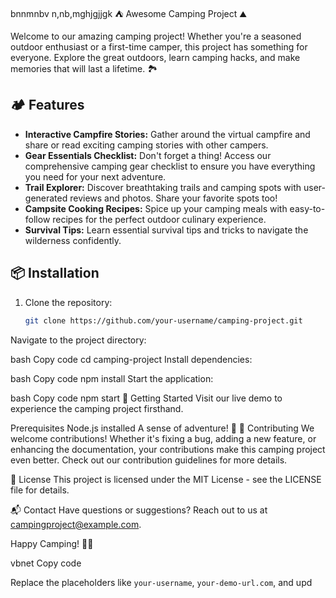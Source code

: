 bnnmnbv n,nb,mghjgjjgk ⛺️ Awesome Camping Project ⛰️

Welcome to our amazing camping project! Whether you're a seasoned outdoor enthusiast or a first-time camper, this project has something for everyone. Explore the great outdoors, learn camping hacks, and make memories that will last a lifetime. 🏞️

## 🏕️ Features

- **Interactive Campfire Stories:** Gather around the virtual campfire and share or read exciting camping stories with other campers.
- **Gear Essentials Checklist:** Don't forget a thing! Access our comprehensive camping gear checklist to ensure you have everything you need for your next adventure.
- **Trail Explorer:** Discover breathtaking trails and camping spots with user-generated reviews and photos. Share your favorite spots too!
- **Campsite Cooking Recipes:** Spice up your camping meals with easy-to-follow recipes for the perfect outdoor culinary experience.
- **Survival Tips:** Learn essential survival tips and tricks to navigate the wilderness confidently.

## 📦 Installation

1. Clone the repository:
   ```bash
   git clone https://github.com/your-username/camping-project.git
Navigate to the project directory:

bash
Copy code
cd camping-project
Install dependencies:

bash
Copy code
npm install
Start the application:

bash
Copy code
npm start
🚀 Getting Started
Visit our live demo to experience the camping project firsthand.

Prerequisites
Node.js installed
A sense of adventure! 🌲
🤝 Contributing
We welcome contributions! Whether it's fixing a bug, adding a new feature, or enhancing the documentation, your contributions make this camping project even better. Check out our contribution guidelines for more details.

📝 License
This project is licensed under the MIT License - see the LICENSE file for details.

📬 Contact
Have questions or suggestions? Reach out to us at campingproject@example.com.

Happy Camping! 🌌✨

vbnet
Copy code

Replace the placeholders like `your-username`, `your-demo-url.com`, and upd
